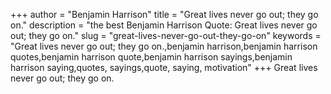 +++
author = "Benjamin Harrison"
title = "Great lives never go out; they go on."
description = "the best Benjamin Harrison Quote: Great lives never go out; they go on."
slug = "great-lives-never-go-out-they-go-on"
keywords = "Great lives never go out; they go on.,benjamin harrison,benjamin harrison quotes,benjamin harrison quote,benjamin harrison sayings,benjamin harrison saying,quotes, sayings,quote, saying, motivation"
+++
Great lives never go out; they go on.
